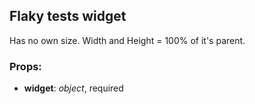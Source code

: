 ## **Flaky tests widget**

Has no own size. Width and Height = 100% of it's parent.

### Props:

- **widget**: _object_, required
